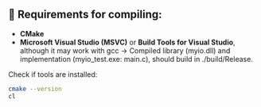 ## 🧰 Requirements for compiling:
- **CMake**
- **Microsoft Visual Studio (MSVC)** or **Build Tools for Visual Studio**, although it may work with gcc
-> Compiled library (myio.dll) and implementation (myio_test.exe: main.c), should build in ./build/Release.

Check if tools are installed:
```bash
cmake --version
cl
